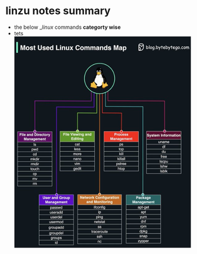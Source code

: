 # linzu notes summary

* the below __linux_ commands __categorty wise__
*  tets ![Alt text](./Images/linux-comamnds.jpg)
